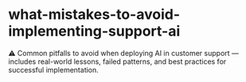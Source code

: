 # what-mistakes-to-avoid-implementing-support-ai
⚠️ Common pitfalls to avoid when deploying AI in customer support — includes real-world lessons, failed patterns, and best practices for successful implementation.

